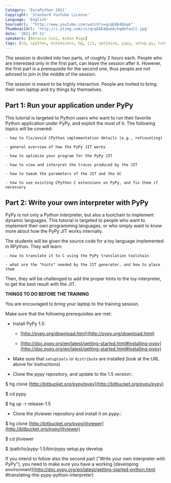 ```yaml
---
Category: 'EuroPython 2011'
Copyright: 'Standard YouTube License'
Language: 'English'
SourceUrl: '"http://www.youtube.com/watch?v=qcqEAE4QoeA"'
ThumbnailUrl: 'http://i.ytimg.com/vi/qcqEAE4QoeA/hqdefault.jpg'
date: '2011-07-21'
speakers: [Antonio Cuni, Armin Rigo]
tags: [cd, cpython, extensions, hg, jit, optimize, pypy, setup.py, tutorial]
---
```

The session is divided into two parts, of roughly 2 hours each. People who are
interested only in the first part, can leave the session after it. However,
the first part is a prerequisite for the second one, thus people are not
advised to join in the middle of the session.

The session is meant to be highly interactive. People are invited to bring
their own laptop and try things by themselves.

## Part 1: Run your application under PyPy

This tutorial is targeted to Python users who want to run their favorite
Python application under PyPy, and exploit the most of it. The following
topics will be covered:

    
    - how to fix/avoid CPython implementation details (e.g., refcounting)
    
    - general overview of how the PyPy JIT works
    
    - how to optimize your program for the PyPy JIT
    
    - how to view and interpret the traces produced by the JIT
    
    - how to tweak the parameters of the JIT and the GC
    
    - how to use existing CPython C extensions on PyPy, and fix them if necessary
    

## Part 2: Write your own interpreter with PyPy

PyPy is not only a Python interpreter, but also a toolchain to implement
dynamic languages. This tutorial is targeted to people who want to implement
their own programming languages, or who simply want to know more about how the
PyPy JIT works internally.

The students will be given the source code for a toy language implemented in
RPython. They will learn:

    
    - how to translate it to C using the PyPy translation toolchain
    
    - what are the "hints" needed by the JIT generator, and how to place them
    

Then, they will be challenged to add the proper hints to the toy interpreter,
to get the best result with the JIT.

**THINGS TO DO BEFORE THE TRAINING**

You are encouraged to bring your laptop to the training session.

Make sure that the following prerequisites are met:

  * Install PyPy 1.5:

    * [http://pypy.org/download.html](http://pypy.org/download.html)

    * [http://doc.pypy.org/en/latest/getting-started.html#installing-pypy](http://doc.pypy.org/en/latest/getting-started.html#installing-pypy)

  * Make sure that `setuptools` or `distribute` are installed (look at the URL above for instructions)

  * Clone the pypy repository, and update to the 1.5 version::

$ hg clone [http://bitbucket.org/pypy/pypy](http://bitbucket.org/pypy/pypy)

$ cd pypy

$ hg up -r release-1.5

  * Clone the jitviewer repository and install it on pypy::

$ hg clone
[http://bitbucket.org/pypy/jitviewer](http://bitbucket.org/pypy/jitviewer)

$ cd jitviewer

$ /path/to/pypy-1.5/bin/pypy setup.py develop

If you intend to follow also the second part ("Write your own interpreter with
PyPy"), you need to make sure you have a working [developing
environment](http://doc.pypy.org/en/latest/getting-started-python.html
#translating-the-pypy-python-interpreter)


